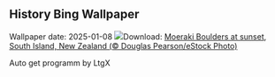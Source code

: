 ## History Bing Wallpaper
Wallpaper date: 2025-01-08
![](https://www.bing.com/th?id=OHR.BouldersNZ_EN-US0112829210_UHD.jpg&w=1000)Download: [Moeraki Boulders at sunset, South Island, New Zealand (© Douglas Pearson/eStock Photo)](https://www.bing.com/th?id=OHR.BouldersNZ_EN-US0112829210_UHD.jpg)

Auto get programm by LtgX
